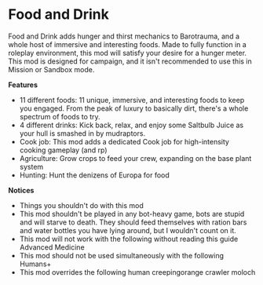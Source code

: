 # Food and Drink
Food and Drink adds hunger and thirst mechanics to Barotrauma, and a whole host of immersive and interesting foods. Made to fully function in a roleplay environment, this mod will satisfy your desire for a hunger meter.
This mod is designed for campaign, and it isn't recommended to use this in Mission or Sandbox mode.

**Features**
- 11 different foods: 11 unique, immersive, and interesting foods to keep you engaged. From the peak of luxury to basically dirt, there's a whole spectrum of foods to try.
- 4 different drinks: Kick back, relax, and enjoy some Saltbulb Juice as your hull is smashed in by mudraptors.
- Cook job: This mod adds a dedicated Cook job for high-intensity cooking gameplay (and rp)
- Agriculture: Grow crops to feed your crew, expanding on the base plant system
- Hunting: Hunt the denizens of Europa for food

**Notices**
- Things you shouldn't do with this mod
- This mod shouldn't be played in any bot-heavy game, bots are stupid and will starve to death. They should feed themselves with ration bars and water bottles you have lying around, but I wouldn't count on it.
- This mod will not work with the following without reading this guide
    Advanced Medicine
- This mod should not be used simultaneously with the following
    Humans+
- This mod overrides the following
    human creepingorange crawler moloch

